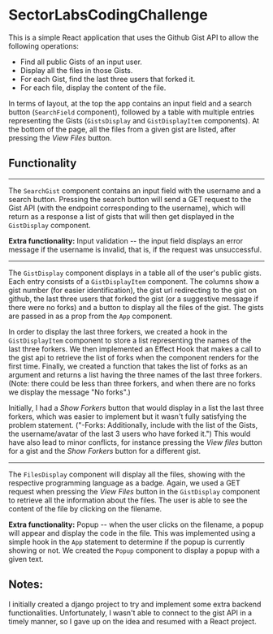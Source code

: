 # SectorLabsCodingChallenge

This is a simple React application that uses the Github Gist API to allow the following operations:

- Find all public Gists of an input user.
- Display all the files in those Gists.
- For each Gist, find the last three users that forked it.
- For each file, display the content of the file.

In terms of layout, at the top the app contains an input field and a search button (`SearchField` component), followed by a table with multiple entries representing the Gists (`GistsDisplay` and `GistDisplayItem` components). At the bottom of the page, all the files from a given gist are listed, after pressing the _View Files_ button.

## Functionality

---

The `SearchGist` component contains an input field with the username and a search button. Pressing the search button will send a GET request to the Gist API (with the endpoint corresponding to the username), which will return as a response a list of gists that will then get displayed in the `GistDisplay` component.

**Extra functionality:** Input validation -- the input field displays an error message if the username is invalid, that is, if the request was unsuccessful.

---

The `GistDisplay` component displays in a table all of the user's public gists. Each entry consists of a `GistDisplayItem` component. The columns show a gist number (for easier identification), the gist url redirecting to the gist on github, the last three users that forked the gist (or a suggestive message if there were no forks) and a button to display all the files of the gist. The gists are passed in as a prop from the `App` component.

In order to display the last three forkers, we created a hook in the `GistDisplayItem` component to store a list representing the names of the last three forkers. We then implemented an Effect Hook that makes a call to the gist api to retrieve the list of forks when the component renders for the first time. Finally, we created a function that takes the list of forks as an argument and returns a list having the three names of the last three forkers. (Note: there could be less than three forkers, and when there are no forks we display the message "No forks".)

Initially, I had a _Show Forkers_ button that would display in a list the last three forkers, which was easier to implement but it wasn't fully satisfying the problem statement. ("-Forks: Additionally, include with the list of the Gists, the username/avatar of the last 3 users who have forked it.") This would have also lead to minor conflicts, for instance pressing the _View files_ button for a gist and the _Show Forkers_ button for a different gist.

---

The `FilesDisplay` component will display all the files, showing with the respective programming language as a badge. Again, we used a GET request when pressing the _View Files_ button in the `GistDisplay` component to retrieve all the information about the files. The user is able to see the content of the file by clicking on the filename.

**Extra functionality:** Popup -- when the user clicks on the filename, a popup will appear and display the code in the file. This was implemented using a simple hook in the `App` statement to determine if the popup is currently showing or not. We created the `Popup` component to display a popup with a given text.

## Notes:

I initially created a django project to try and implement some extra backend functionalities. Unfortunately, I wasn't able to connect to the gist API in a timely manner, so I gave up on the idea and resumed with a React project.
